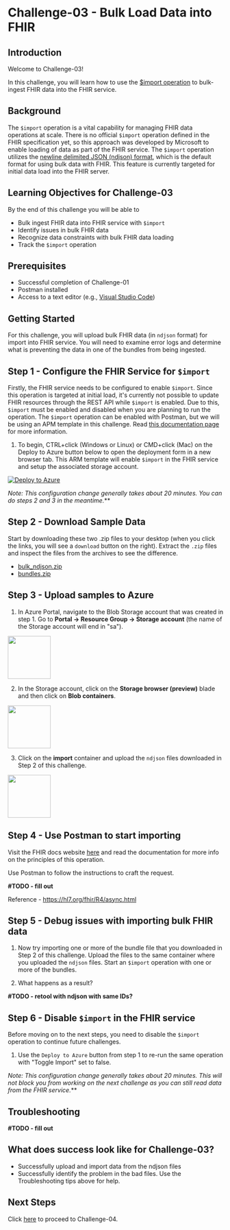 # Challenge-03 - Bulk Load Data into FHIR

## Introduction

Welcome to Challenge-03!

In this challenge, you will learn how to use the [$import operation](https://docs.microsoft.com/en-us/azure/healthcare-apis/fhir/configure-import-data)  to bulk-ingest FHIR data into the FHIR service.

## Background

The `$import` operation is a vital capability for managing FHIR data operations at scale. There is no official `$import` operation defined in the FHIR specification yet, so this approach was developed by Microsoft to enable loading of data as part of the FHIR service. The `$import` operation utilizes the [newline delimited JSON (ndjson) format](http://ndjson.org/), which is the default format for using bulk data with FHIR. This feature is currently targeted for initial data load into the FHIR server.

## Learning Objectives for Challenge-03

By the end of this challenge you will be able to 

+ Bulk ingest FHIR data into FHIR service with `$import`
+ Identify issues in bulk FHIR data
+ Recognize data constraints with bulk FHIR data loading
+ Track the `$import` operation


## Prerequisites

+ Successful completion of Challenge-01
+ Postman installed
+ Access to a text editor (e.g., [Visual Studio Code](https://code.visualstudio.com/))

## Getting Started

For this challenge, you will upload bulk FHIR data (in `ndjson` format) for import into FHIR service. You will need to examine error logs and determine what is preventing the data in one of the bundles from being ingested.

## Step 1 - Configure the FHIR Service for `$import`

Firstly, the FHIR service needs to be configured to enable `$import`. Since this operation is targeted at initial load, it's currently not possible to update FHIR resources through the REST API while `$import` is enabled. Due to this, `$import` must be enabled and disabled when you are planning to run the operation. The `$import` operation can be enabled with Postman, but we will be using an APM template in this challenge. Read [this documentation page](https://docs.microsoft.com/en-us/azure/healthcare-apis/fhir/configure-import-data) for more information.

1. To begin, CTRL+click (Windows or Linux) or CMD+click (Mac) on the Deploy to Azure button below to open the deployment form in a new browser tab. This ARM template will enable `$import` in the FHIR service and setup the associated storage account.

[![Deploy to Azure](https://aka.ms/deploytoazurebutton)](https://portal.azure.com/#create/Microsoft.Template/uri/https%3A%2F%2Fraw.githubusercontent.com%2Fmicrosoft%2Fazure-health-data-services-workshop%2Fmay2022-challenge-01%2FChallenge-01%2520-%2520Deploy%2520Azure%2520Health%2520Data%2520Services%2520workspace%2520and%2520FHIR%2520service%2Ftemplates%2Fdeploy-ahds-with-fhir.json)

*Note: This configuration change generally takes about 20 minutes. You can do steps 2 and 3 in the meantime.***

## Step 2 - Download Sample Data

Start by downloading these two .zip files to your desktop (when you click the links, you will see a `download` button on the right). Extract the `.zip` files and inspect the files from the archives to see the difference.

+ [bulk_ndjson.zip](./samples/bulk_ndjson.zip)
+ [bundles.zip](./samples/bundles.zip)

## Step 3 - Upload samples to Azure

1. In Azure Portal, navigate to the Blob Storage account that was created in step 1. Go to **Portal -> Resource Group -> Storage account** (the name of the Storage account will end in "sa").

<img src="https://thumbs.dreamstime.com/b/orange-post-note-isolated-white-7874325.jpg" height="100">

2. In the Storage account, click on the **Storage browser (preview)** blade and then click on **Blob containers**. 

<img src="https://thumbs.dreamstime.com/b/orange-post-note-isolated-white-7874325.jpg" height="100">

3. Click on the **import** container and upload the `ndjson` files downloaded in Step 2 of this challenge.

<img src="https://thumbs.dreamstime.com/b/orange-post-note-isolated-white-7874325.jpg" height="100">

## Step 4 - Use Postman to start importing

Visit the FHIR docs website [here](https://docs.microsoft.com/en-us/azure/healthcare-apis/fhir/import-data) and read the documentation for more info on the principles of this operation.

Use Postman to follow the instructions to craft the request.

**#TODO - fill out**

Reference - https://hl7.org/fhir/R4/async.html


## Step 5 - Debug issues with importing bulk FHIR data 

1. Now try importing one or more of the bundle file that you downloaded in Step 2 of this challenge. Upload the files to the same container where you uploaded the `ndjson` files. Start an `$import` operation with one or more of the bundles.

2. What happens as a result?

**#TODO - retool with ndjson with same IDs?**

## Step 6 - Disable `$import` in the FHIR service

Before moving on to the next steps, you need to disable the `$import` operation to continue future challenges. 

1. Use the `Deploy to Azure` button from step 1 to re-run the same operation with "Toggle Import" set to false.

*Note: This configuration change generally takes about 20 minutes. This will not block you from working on the next challenge as you can still read data from the FHIR service.***

## Troubleshooting 

**#TODO - fill out**

## What does success look like for Challenge-03?

+ Successfully upload and import data from the ndjson files
+ Successfully identify the problem in the bad files. Use the Troubleshooting tips above for help. 

## Next Steps

Click [here](<../Challenge-04 - Query and Search FHIR/Readme.md>) to proceed to Challenge-04.
